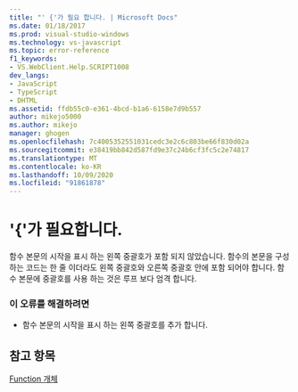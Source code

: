 ```yaml
---
title: "' {'가 필요 합니다. | Microsoft Docs"
ms.date: 01/18/2017
ms.prod: visual-studio-windows
ms.technology: vs-javascript
ms.topic: error-reference
f1_keywords:
- VS.WebClient.Help.SCRIPT1008
dev_langs:
- JavaScript
- TypeScript
- DHTML
ms.assetid: ffdb55c0-e361-4bcd-b1a6-6158e7d9b557
author: mikejo5000
ms.author: mikejo
manager: ghogen
ms.openlocfilehash: 7c4005352551031cedc3e2c6c803be66f830d02a
ms.sourcegitcommit: e38419bb842d587fd9e37c24b6cf3fc5c2e74817
ms.translationtype: MT
ms.contentlocale: ko-KR
ms.lasthandoff: 10/09/2020
ms.locfileid: "91861878"
---
```

# <a name="expected-"></a>'{'가 필요합니다.
함수 본문의 시작을 표시 하는 왼쪽 중괄호가 포함 되지 않았습니다. 함수의 본문을 구성 하는 코드는 한 줄 이더라도 왼쪽 중괄호와 오른쪽 중괄호 안에 포함 되어야 합니다. 함수 본문에 중괄호를 사용 하는 것은 루프 보다 엄격 합니다.  
  
### <a name="to-correct-this-error"></a>이 오류를 해결하려면  
  
- 함수 본문의 시작을 표시 하는 왼쪽 중괄호를 추가 합니다.  
  
## <a name="see-also"></a>참고 항목  
 [Function 개체](https://developer.mozilla.org/docs/Web/JavaScript/Reference/Global_Objects/Function)